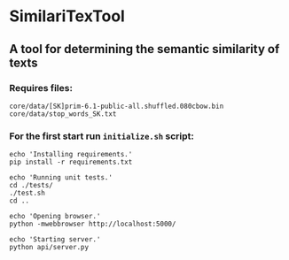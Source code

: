 # SimilariTexTool 
## A tool for determining the semantic similarity of texts

### Requires files:
```
core/data/[SK]prim-6.1-public-all.shuffled.080cbow.bin
core/data/stop_words_SK.txt
```


### For the first start run `initialize.sh` script:
```
echo 'Installing requirements.'
pip install -r requirements.txt

echo 'Running unit tests.'
cd ./tests/
./test.sh
cd ..

echo 'Opening browser.'	
python -mwebbrowser http://localhost:5000/

echo 'Starting server.'	
python api/server.py
```

